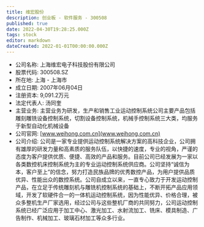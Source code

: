 ```yaml
---
title: 维宏股份
description: 创业板 - 软件服务 - 300508
published: true
date: 2022-04-30T19:28:25.000Z
tags: stock
editor: markdown
dateCreated: 2022-01-01T00:00:00.000Z
---
```


- 公司名称: 上海维宏电子科技股份有限公司
- 股票代码: 300508.SZ
- 所在地: 上海 - 上海市
- 成立日期: 2007年06月04日
- 注册资本: 9,091.2万元
- 法定代表人: 汤同奎
- 主营业务: 主营业务为研发，生产和销售工业运动控制系统公司主要产品包括雕刻雕铣设备控制系统，切割设备控制系统，机械手控制系统三大类，均服务于新型自动化机械设备
- 公司官网: [www.weihong.com.cn](www.weihong.com.cn)
- 公司介绍: 公司是一家专业提供运动控制系统解决方案的高科技企业，公司拥有雄厚的研发力量和高素质的服务队伍，以快捷的速度，专业的视角，严谨的态度为客户提供优质、便捷、高效的产品和服务。目前公司已经发展为一家以各类数控机床控制系统为主的专业运动控制系统供应商。公司坚持“诚信为本，客户至上”的信念，努力打造民族品牌的优秀数控产品，为用户提供品质优异、性能出众的数控系统。公司自成立以来，一直专心致力于开发运动控制产品，在立足于传统雕刻机与雕铣机控制系统的基础上，不断开拓产品应用领域，开发了软硬件合一的一体机运动控制系统，因为性能优异、价格合理，被众多整机生产厂家选用，经过公司与这些整机厂商的共同努力，公司运动控制系统已经广泛应用于加工中心、激光加工、水射流加工、铣床、模具制造、广告制作、机械加工、玻璃石材加工等众多行业。


